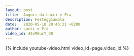 ```yaml
---
layout: post
title:  Auguri da Lucci e Fra
description: Festeggiamola
date:   2020-05-10 20:45:21 +0200
author: Lucci e Fra
video_id: 44vM8ucY_O0
---
```


{% include youtube-video.html video_id=page.video_id %}
